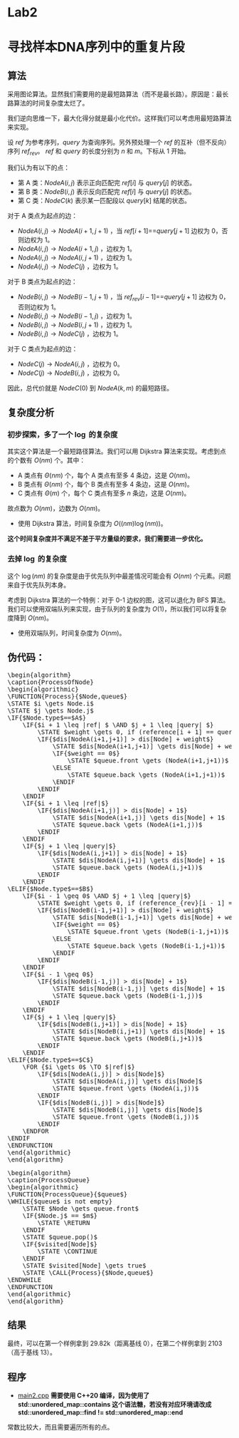 # Lab2

<link rel="stylesheet" href="https://cdn.jsdelivr.net/npm/katex@0.16.11/dist/katex.min.css" integrity="sha384-nB0miv6/jRmo5UMMR1wu3Gz6NLsoTkbqJghGIsx//Rlm+ZU03BU6SQNC66uf4l5+" crossorigin="anonymous">
<script src="https://cdn.jsdelivr.net/npm/katex@0.16.11/dist/katex.min.js" integrity="sha384-7zkQWkzuo3B5mTepMUcHkMB5jZaolc2xDwL6VFqjFALcbeS9Ggm/Yr2r3Dy4lfFg" crossorigin="anonymous"></script>


# 寻找样本DNA序列中的重复片段

## 算法

采用图论算法。显然我们需要用的是最短路算法（而不是最长路）。原因是：最长路算法的时间复杂度太烂了。

我们逆向思维一下，最大化得分就是最小化代价。这样我们可以考虑用最短路算法来实现。

设 $ref$ 为参考序列，$query$ 为查询序列。另外预处理一个 $ref$ 的互补（但不反向）序列 $ref_{rev}$。
$ref$ 和 $query$ 的长度分别为 $n$ 和 $m$。下标从 1 开始。

我们认为有以下的点：

- 第 A 类：$NodeA(i,j)$ 表示正向匹配完 $ref[i]$ 与 $query[j]$ 的状态。 
- 第 B 类：$NodeB(i,j)$ 表示反向匹配完 $ref[i]$ 与 $query[j]$ 的状态。 
- 第 C 类：$NodeC(k)$ 表示某一匹配段以 $query[k]$ 结尾的状态。

对于 A 类点为起点的边：

- $NodeA(i,j) \to NodeA(i+1,j+1)$ ，当 $ref[i+1]$==$query[j+1]$ 边权为 0，否则边权为 1。
- $NodeA(i,j) \to NodeA(i+1,j)$ ，边权为 1。
- $NodeA(i,j) \to NodeA(i,j+1)$ ，边权为 1。
- $NodeA(i,j) \to NodeC(j)$ ，边权为 1。

对于 B 类点为起点的边：

- $NodeB(i,j) \to NodeB(i-1,j+1)$ ，当 $ref_{rev}[i-1]$==$query[j+1]$ 边权为 0，否则边权为 1。
- $NodeB(i,j) \to NodeB(i-1,j)$ ，边权为 1。
- $NodeB(i,j) \to NodeB(i,j+1)$ ，边权为 1。
- $NodeB(i,j) \to NodeC(j)$ ，边权为 1。

对于 C 类点为起点的边：

- $NodeC(j) \to NodeA(i,j)$ ，边权为 0。
- $NodeC(j) \to NodeB(i,j)$ ，边权为 0。

因此，总代价就是 $NodeC(0)$ 到 $NodeA(k,m)$ 的最短路径。

## 复杂度分析

### 初步探索，多了一个 $\log$ 的复杂度

其实这个算法是一个最短路径算法。我们可以用 Dijkstra 算法来实现。考虑到点的个数有 $O(nm)$ 个。其中：
- A 类点有 $\Theta(nm)$ 个，每个 A 类点有至多 $4$ 条边，这是 $O(nm)$。
- B 类点有 $\Theta(nm)$ 个，每个 B 类点有至多 $4$ 条边，这是 $O(nm)$。
- C 类点有 $\Theta(m)$ 个，每个 C 类点有至多 $n$ 条边，这是 $O(nm)$。

故点数为 $O(nm)$，边数为 $O(nm)$。
- 使用 Dijkstra 算法，时间复杂度为 $O((nm) \log(nm))$。

**这个时间复杂度并不满足不差于平方量级的要求，我们需要进一步优化。**

### 去掉 $\log$ 的复杂度

这个 $\log(nm)$ 的复杂度是由于优先队列中最差情况可能会有 $O(nm)$ 个元素。问题来自于优先队列本身。

考虑到 Dijkstra 算法的一个特例：对于 0-1 边权的图，这可以退化为 BFS 算法。我们可以使用双端队列来实现，由于队列的复杂度为 $O(1)$，所以我们可以将复杂度降到 $O(nm)$。
- 使用双端队列，时间复杂度为 $O(nm)$。

## 伪代码：
<!--According to the Node type-->
<pre class="pseudocode">
\begin{algorithm}
\caption{ProcessOfNode}
\begin{algorithmic}
\FUNCTION{Process}{$Node,queue$}
\STATE $i \gets Node.i$
\STATE $j \gets Node.j$
\IF{$Node.type$==$A$}
    \IF{$i + 1 \leq |ref| $ \AND $j + 1 \leq |query| $}
        \STATE $weight \gets 0, if (reference[i + 1] == query[j + 1]), else, 1$
        \IF{$dis[NodeA(i+1,j+1)] > dis[Node] + weight$}
            \STATE $dis[NodeA(i+1,j+1)] \gets dis[Node] + weight$
            \IF{$weight == 0$}
                \STATE $queue.front \gets (NodeA(i+1,j+1))$
            \ELSE
                \STATE $queue.back \gets (NodeA(i+1,j+1))$
            \ENDIF
        \ENDIF
    \ENDIF
    \IF{$i + 1 \leq |ref|$}
        \IF{$dis[NodeA(i+1,j)] > dis[Node] + 1$}
            \STATE $dis[NodeA(i+1,j)] \gets dis[Node] + 1$
            \STATE $queue.back \gets (NodeA(i+1,j))$
        \ENDIF
    \ENDIF
    \IF{$j + 1 \leq |query|$}
        \IF{$dis[NodeA(i,j+1)] > dis[Node] + 1$}
            \STATE $dis[NodeA(i,j+1)] \gets dis[Node] + 1$
            \STATE $queue.back \gets (NodeA(i,j+1))$
        \ENDIF
    \ENDIF
\ELIF{$Node.type$==$B$}
    \IF{$i - 1 \geq 0$ \AND $j + 1 \leq |query|$}
        \STATE $weight \gets 0, if (reference_{rev}[i - 1] == query[j + 1]), else, 1$
        \IF{$dis[NodeB(i-1,j+1)] > dis[Node] + weight$}
            \STATE $dis[NodeB(i-1,j+1)] \gets dis[Node] + weight$
            \IF{$weight == 0$}
                \STATE $queue.front \gets (NodeB(i-1,j+1))$
            \ELSE
                \STATE $queue.back \gets (NodeB(i-1,j+1))$
            \ENDIF
        \ENDIF
    \ENDIF
    \IF{$i - 1 \geq 0$}
        \IF{$dis[NodeB(i-1,j)] > dis[Node] + 1$}
            \STATE $dis[NodeB(i-1,j)] \gets dis[Node] + 1$
            \STATE $queue.back \gets (NodeB(i-1,j))$
        \ENDIF
    \ENDIF
    \IF{$j + 1 \leq |query|$}
        \IF{$dis[NodeB(i,j+1)] > dis[Node] + 1$}
            \STATE $dis[NodeB(i,j+1)] \gets dis[Node] + 1$
            \STATE $queue.back \gets (NodeB(i,j+1))$
        \ENDIF
    \ENDIF
\ELIF{$Node.type$==$C$}
    \FOR {$i \gets 0$ \TO $|ref|$}
        \IF{$dis[NodeA(i,j)] > dis[Node]$}
            \STATE $dis[NodeA(i,j)] \gets dis[Node]$
            \STATE $queue.front \gets (NodeA(i,j))$
        \ENDIF
        \IF{$dis[NodeB(i,j)] > dis[Node]$}
            \STATE $dis[NodeB(i,j)] \gets dis[Node]$
            \STATE $queue.front \gets (NodeB(i,j))$
        \ENDIF
    \ENDFOR
\ENDIF
\ENDFUNCTION
\end{algorithmic}
\end{algorithm}
</pre>

<pre class="pseudocode">
\begin{algorithm}
\caption{ProcessQueue}
\begin{algorithmic}
\FUNCTION{ProcessQueue}{$queue$}
\WHILE{$queue$ is not empty}
    \STATE $Node \gets queue.front$
    \IF{$Node.j$ == $m$}
        \STATE \RETURN
    \ENDIF
    \STATE $queue.pop()$
    \IF{$visited[Node]$}
        \STATE \CONTINUE
    \ENDIF
    \STATE $visited[Node] \gets true$
    \STATE \CALL{Process}{$Node,queue$}
\ENDWHILE
\ENDFUNCTION
\end{algorithmic}
\end{algorithm}
</pre>

## 结果

最终，可以在第一个样例拿到 29.82k（距离基线 0），在第二个样例拿到 2103（高于基线 13）。

## 程序

- [main2.cpp](lab2/main2.cpp) **需要使用 C++20 编译，因为使用了 std::unordered_map::contains 这个语法糖，若没有对应环境请改成std::unordered_map::find != std::unordered_map::end**

常数比较大，而且需要遍历所有的点。


<script src="https://cdn.jsdelivr.net/npm/katex@0.16.11/dist/contrib/auto-render.min.js" integrity="sha384-43gviWU0YVjaDtb/GhzOouOXtZMP/7XUzwPTstBeZFe/+rCMvRwr4yROQP43s0Xk" crossorigin="anonymous" onload="renderMathInElement(document.body, {delimiters: [{left: '$$', right: '$$', display: true},{left: '$', right: '$', display: false},{left: '\\(', right: '\\)', display: false},{left: '\\[', right: '\\]', display: true}],throwOnError : false});"></script>

<link rel="stylesheet" href="https://cdn.jsdelivr.net/npm/pseudocode@latest/build/pseudocode.min.css">
<script src="https://cdn.jsdelivr.net/npm/pseudocode@latest/build/pseudocode.min.js" onload="pseudocode.renderClass('pseudocode')"></script>